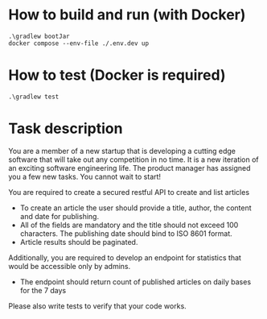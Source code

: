 # How to build and run (with Docker)
```
.\gradlew bootJar
docker compose --env-file ./.env.dev up
```

# How to test (Docker is required)
```
.\gradlew test
```

# Task description

You are a member of a new startup that is developing a cutting edge software that will take out any competition in no time.
It is a new iteration of an exciting software engineering life. The product manager has assigned you a few new tasks. You cannot wait to start!

You are required to create a secured restful API to create and list articles
- To create an article the user should provide a title, author, the content and date for publishing.
- All of the fields are mandatory and the title should not exceed 100 characters. The publishing date should bind to ISO 8601 format.
- Article results should be paginated.

Additionally, you are required to develop an endpoint for statistics that would be accessible only by admins.
- The endpoint should return count of published articles on daily bases for the 7 days

Please also write tests to verify that your code works.